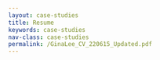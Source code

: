 ```yaml
---
layout: case-studies
title: Resume
keywords: case-studies
nav-class: case-studies
permalink: /GinaLee_CV_220615_Updated.pdf
---
```

